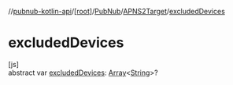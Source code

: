 //[pubnub-kotlin-api](../../../../index.md)/[[root]](../../index.md)/[PubNub](../index.md)/[APNS2Target](index.md)/[excludedDevices](excluded-devices.md)

# excludedDevices

[js]\
abstract var [excludedDevices](excluded-devices.md): [Array](https://kotlinlang.org/api/latest/jvm/stdlib/kotlin/-array/index.html)&lt;[String](https://kotlinlang.org/api/latest/jvm/stdlib/kotlin/-string/index.html)&gt;?
